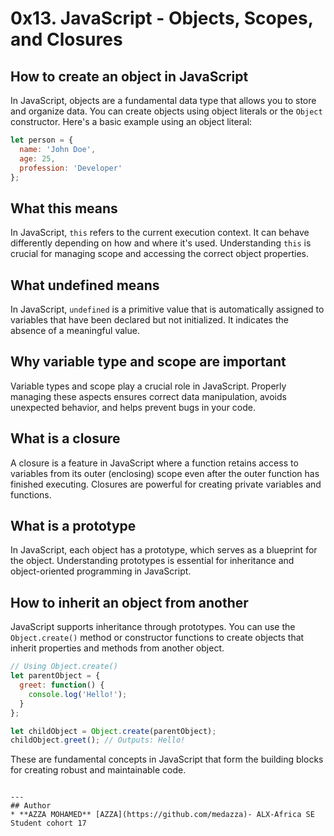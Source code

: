 # 0x13. JavaScript - Objects, Scopes, and Closures

## How to create an object in JavaScript

In JavaScript, objects are a fundamental data type that allows you to store and organize data. You can create objects using object literals or the `Object` constructor. Here's a basic example using an object literal:

```javascript
let person = {
  name: 'John Doe',
  age: 25,
  profession: 'Developer'
};
```

## What this means

In JavaScript, `this` refers to the current execution context. It can behave differently depending on how and where it's used. Understanding `this` is crucial for managing scope and accessing the correct object properties.

## What undefined means

In JavaScript, `undefined` is a primitive value that is automatically assigned to variables that have been declared but not initialized. It indicates the absence of a meaningful value.

## Why variable type and scope are important

Variable types and scope play a crucial role in JavaScript. Properly managing these aspects ensures correct data manipulation, avoids unexpected behavior, and helps prevent bugs in your code.

## What is a closure

A closure is a feature in JavaScript where a function retains access to variables from its outer (enclosing) scope even after the outer function has finished executing. Closures are powerful for creating private variables and functions.

## What is a prototype

In JavaScript, each object has a prototype, which serves as a blueprint for the object. Understanding prototypes is essential for inheritance and object-oriented programming in JavaScript.

## How to inherit an object from another

JavaScript supports inheritance through prototypes. You can use the `Object.create()` method or constructor functions to create objects that inherit properties and methods from another object.

```javascript
// Using Object.create()
let parentObject = {
  greet: function() {
    console.log('Hello!');
  }
};

let childObject = Object.create(parentObject);
childObject.greet(); // Outputs: Hello!
```

These are fundamental concepts in JavaScript that form the building blocks for creating robust and maintainable code.
```

---
## Author
* **AZZA MOHAMED** [AZZA](https://github.com/medazza)- ALX-Africa SE Student cohort 17
